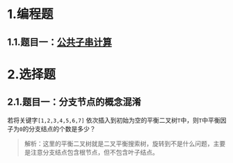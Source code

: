 # 1.编程题

## 1.1.题目一：[公共子串计算](https://www.nowcoder.com/practice/98dc82c094e043ccb7e0570e5342dd1b?tpId=37&tqId=21298&ru=/exam/oj)



# 2.选择题

## 2.1.题目一：分支节点的概念混淆

若将关键字`[1,2,3,4,5,6,7]` 依次插入到初始为空的平衡二叉树`T`中，则`T`中平衡因子为`0`的分支结点的个数是多少？

>   解析：这里的平衡二叉树就是二叉平衡搜索树，旋转到不是什么问题，主要是注意分支结点包含根节点，但不包含叶子结点。